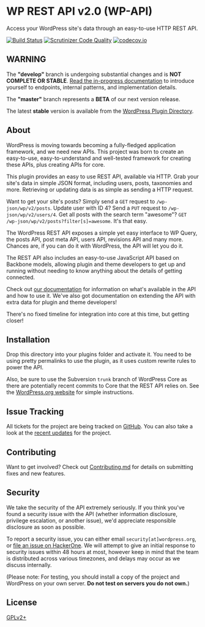 # WP REST API v2.0 (WP-API)

Access your WordPress site's data through an easy-to-use HTTP REST API.

[![Build Status](https://travis-ci.org/WP-API/WP-API.svg?branch=develop)](https://travis-ci.org/WP-API/WP-API)
[![Scrutinizer Code Quality](https://scrutinizer-ci.com/g/WP-API/WP-API/badges/quality-score.png?b=develop)](https://scrutinizer-ci.com/g/WP-API/WP-API/?branch=develop)
[![codecov.io](http://codecov.io/github/WP-API/WP-API/coverage.svg?branch=develop)](http://codecov.io/github/WP-API/WP-API?branch=develop)

## WARNING

The **"develop"** branch is undergoing substantial changes and is **NOT
COMPLETE OR STABLE**. [Read the in-progress documentation](http://v2.wp-api.org/)
to introduce yourself to endpoints, internal patterns, and implementation details.

The **"master"** branch represents a **BETA** of our next version release.

The latest **stable** version is available from the [WordPress Plugin Directory](https://wordpress.org/plugins/rest-api/).

## About

WordPress is moving towards becoming a fully-fledged application framework, and
we need new APIs. This project was born to create an easy-to-use,
easy-to-understand and well-tested framework for creating these APIs, plus
creating APIs for core.

This plugin provides an easy to use REST API, available via HTTP. Grab your
site's data in simple JSON format, including users, posts, taxonomies and more.
Retrieving or updating data is as simple as sending a HTTP request.

Want to get your site's posts? Simply send a `GET` request to `/wp-json/wp/v2/posts`.
Update user with ID 4? Send a `PUT` request to `/wp-json/wp/v2/users/4`. Get all
posts with the search term "awesome"? `GET /wp-json/wp/v2/posts?filter[s]=awesome`.
It's that easy.

The WordPress REST API exposes a simple yet easy interface to WP Query, the posts
API, post meta API, users API, revisions API and many more. Chances are, if you
can do it with WordPress, the API will let you do it.

The REST API also includes an easy-to-use JavaScript API based on Backbone models,
allowing plugin and theme developers to get up and running without needing to
know anything about the details of getting connected.

Check out [our documentation][docs] for information on what's available in the
API and how to use it. We've also got documentation on extending the API with
extra data for plugin and theme developers!

There's no fixed timeline for integration into core at this time, but getting
closer!


## Installation

Drop this directory into your plugins folder and activate it. You need to be
using pretty permalinks to use the plugin, as it uses custom rewrite rules to
power the API.

Also, be sure to use the Subversion `trunk` branch of WordPress Core as there
are potentially recent commits to Core that the REST API relies on. See the
[WordPress.org website](https://wordpress.org/download/svn/) for simple instructions.

## Issue Tracking

All tickets for the project are being tracked on [GitHub][]. You can also take
a look at the [recent updates][] for the project.

## Contributing

Want to get involved? Check out [Contributing.md][contributing] for details on
submitting fixes and new features.

## Security

We take the security of the API extremely seriously. If you think you've found
a security issue with the API (whether information disclosure, privilege
escalation, or another issue), we'd appreciate responsible disclosure as soon
as possible.

To report a security issue, you can either email `security[at]wordpress.org`,
or [file an issue on HackerOne][hackerone]. We will attempt to give an initial
response to security issues within 48 hours at most, however keep in mind that
the team is distributed across various timezones, and delays may occur as we
discuss internally.

(Please note: For testing, you should install a copy of the project and
WordPress on your own server. **Do not test on servers you do not own.**)

## License

[GPLv2+](http://www.gnu.org/licenses/gpl-2.0.html)

[docs]: http://v2.wp-api.org/
[GitHub]: https://github.com/WP-API/WP-API/issues
[contributing]: CONTRIBUTING.md
[recent updates]: https://make.wordpress.org/core/tag/json-api/
[hackerone]: https://hackerone.com/wp-api
